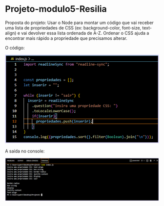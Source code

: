 # Projeto-modulo5-Resilia


Proposta do projeto: Usar o Node para montar um código que vai receber uma lista de
propriedades de CSS (ex: background-color, font-size, text-align) e vai devolver
essa lista ordenada de A-Z. Ordenar o CSS ajuda a encontrar mais rápido a
propriedade que precisamos alterar.


O código:

![Screenshot](img/cdg.png)


A saída no console:

![Screenshot](img/console.png)





